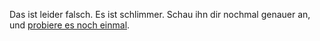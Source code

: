 Das ist leider falsch. Es ist schlimmer. Schau ihn dir nochmal genauer an, und [probiere es noch einmal](http://robertnickel.online/start.html).